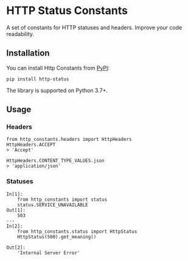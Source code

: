 # HTTP Status Constants

A set of constants for HTTP statuses and headers. Improve your code readability.

## Installation

You can install Http Constants from [PyPI](https://pypi.org/project/http-constants/):

    pip install http-status

The library is supported on Python 3.7+.

## Usage

### Headers
```
from http_constants.headers import HttpHeaders
HttpHeaders.ACCEPT
> 'Accept'

HttpHeaders.CONTENT_TYPE_VALUES.json
> 'application/json'
```

### Statuses
```
In[1]: 
    from http_constants import status
    status.SERVICE_UNAVAILABLE
Out[1]:
    503
---
In[2]: 
    from http_constants.status import HttpStatus
    HttpStatus(500).get_meaning()

Out[2]: 
    'Internal Server Error'
```